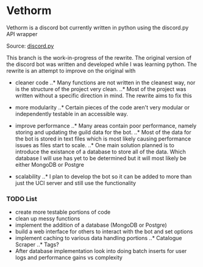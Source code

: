 # Vethorm

Vethorm is a discord bot currently written in python using the discord.py API wrapper

Source: [discord.py](https://github.com/Rapptz/discord.py)

This branch is the work-in-progress of the rewrite. The original version of the discord bot was written and developed while I was learning python.
The rewrite is an attempt to improve on the original with
* cleaner code
..* Many functions are not written in the cleanest way, nor is the structure of the project very clean.
..* Most of the project was written without a specific direction in mind. The rewrite aims to fix this

* more modularity
..* Certain pieces of the code aren't very modular or independently testable in an accessible way.

* improve performance
..* Many areas contain poor performance, namely storing and updating the guild data for the bot.
..* Most of the data for the bot is stored in text files which is most likely causing performance issues as files start to scale.
..* One main solution planned is to introduce the existance of a database to store all of the data. Which database I will use has yet to be determined but it will most likely be either MongoDB or Postgre

* scalability
..* I plan to develop the bot so it can be added to more than just the UCI server and still use the functionality


### TODO List
* create more testable portions of code
* clean up messy functions
* implement the addition of a database (MongoDB or Postgre)
* build a web interface for others to interact with the bot and set options
* implement caching to various data handling portions
..* Catalogue Scraper
..* Tags?
* After database implementation look into doing batch inserts for user logs and performance gains vs complexity


